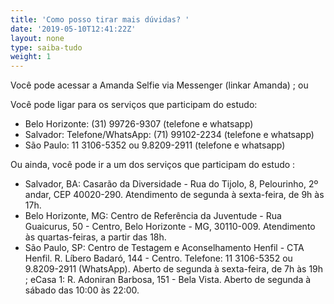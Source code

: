 ```yaml
---
title: 'Como posso tirar mais dúvidas? '
date: '2019-05-10T12:41:22Z'
layout: none
type: saiba-tudo
weight: 1
---
```

Você pode acessar a Amanda Selfie via Messenger (linkar Amanda); ou

Você pode ligar para os serviços que participam do estudo:

* Belo Horizonte: (31) 99726-9307 (telefone e whatsapp)
* Salvador: Telefone/WhatsApp: (71) 99102-2234 (telefone e whatsapp)
* São Paulo: 11 3106-5352 ou 9.8209-2911 (telefone e whatsapp)

Ou ainda, você pode ir a um dos serviços que participam do estudo:

* Salvador, BA: Casarão da Diversidade - Rua do Tijolo, 8, Pelourinho, 2º andar, CEP 40020-290. Atendimento de segunda à sexta-feira, de 9h às 17h.
* Belo Horizonte, MG: Centro de Referência da Juventude - Rua Guaicurus, 50 - Centro, Belo Horizonte - MG, 30110-009. Atendimento às quartas-feiras, a partir das 18h.
* São Paulo, SP: Centro de Testagem e Aconselhamento Henfil - CTA Henfil. R. Líbero Badaró, 144 - Centro. Telefone: 11 3106-5352 ou 9.8209-2911 (WhatsApp). Aberto de segunda à sexta-feira, de 7h às 19h; eCasa 1:  R. Adoniran Barbosa, 151 - Bela Vista. Aberto de segunda à sábado das 10:00 às 22:00.
